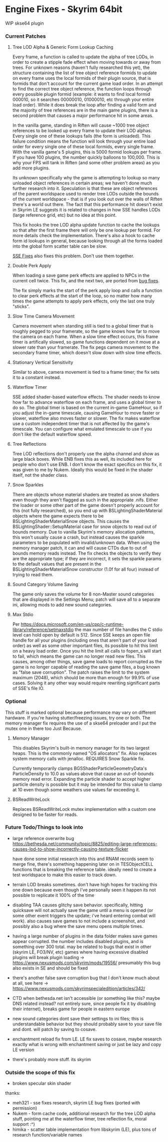 # Engine Fixes - Skyrim 64bit

WIP skse64 plugin

### Current Patches

1. Tree LOD Alpha & Generic Form Lookup Caching

   Every frame, a function is called to update the alpha of tree LODs, in order to create a stipple fade effect when moving towards or away from trees. For unknown reasons (haven't fully researched this yet), the structure containing the list of tree object reference formids to update on every frame uses the local formids of their plugin source, that is formids that don't account for the current game load order. In an attempt to find the correct tree object reference, the function loops through every possible plugin formid (example: it wants to find local formid 000010, so it searches 00000010, 01000010, etc through your entire load order). While it does break the loop after finding a valid form and the majority of tree references are in the main game plugins, there is a second problem that causes a major performance hit in some areas.

   In the vanilla game, standing in Riften will cause ~1000 tree object references to be looked up every frame to update their LOD alphas. Every single one of these lookups fails (the form is unloaded). This failure condition means the function will look through your entire load order for every single one of these local formids, every single frame. With the vanilla game's 5 plugins, this is 5000 formid lookups per frame. If you have 100 plugins, the number quickly balloons to 100,000. This is why your FPS will tank in Riften (and some other problem areas) as you add more plugins.

   Its unknown specifically why the game is attempting to lookup so many unloaded object references in certain areas; we haven't done much further research into it. Speculation is that these are object references of the parent worldspace used to render tree LODs outside the bounds of the current worldspace - that is if you look out over the walls of Riften there's a world out there. The fact that this performance hit doesn't exist in Skyrim LE suggests it is related to changes in how SSE handles LODs (large reference grid, etc) but no idea at this point.

   This fix hooks the tree LOD alpha update function to cache the lookups so that after the first frame there will only be one lookup per formid. For more details check the implementation. There's also a hook to cache form id lookups in general, because looking through all the forms loaded into the global form scatter table can be slow.

   [SSE Fixes](https://www.nexusmods.com/skyrimspecialedition/mods/10547/) also fixes this problem. Don't use them together.

2. Double Perk Apply

   When loading a save game perk effects are applied to NPCs in the current cell twice. This fix, and the next two, are ported from [bug fixes](https://www.nexusmods.com/skyrim/mods/76747). 

   The fix simply marks the start of the perk apply loop and calls a function to clear perk effects at the start of the loop, so no matter how many times the game attempts to apply perk effects, only the last one truly "sticks".

3. Slow Time Camera Movement

   Camera movement when standing still is tied to a global timer that is roughly pegged to your framerate, so the game knows how far to move the camera on each frame. When a slow time effect occurs, this frame timer is artifically slowed, so game functions dependent on it move at a slower rate than your framerate. The fix pegs camera movement to the secondary frame timer, which doesn't slow down with slow time effects.

4. Stationary Vertical Sensitivity

   Similar to above, camera movement is tied to a frame timer; the fix sets it to a constant instead.

5. Waterflow Timer

   SSE added shader-based waterflow effects. The shader needs to know how far to advance waterflow on each frame, and uses a global timer to do so. The global timer is based on the current in-game GameHour, so if you adjust the in-game timescale, causing GameHour to move faster or slower, waterflow also moves faster or slower. The fix makes waterflow use a custom independent timer that is not affected by the game's timescale. You can configure what emulated timescale to use if you don't like the default waterflow speed.

6. Tree Reflections

	Tree LOD reflections don't properly use the alpha channel and show as large black boxes. While ENB fixes this as well, its included here for people who don't use ENB. I don't know the exact specifics on this fix, it was given to me by Nukem. Ideally this would be fixed in the shader itself, not the shader class.

7. Snow Sparkles

    There are objects whose material shaders are treated as snow shaders even though they aren't flagged as such in the appropriate .nifs. Either the loader or some other part of the game doesn't properly account for this (not fully researched), so you end up with BSLightingShaderMaterial objects where the game expects there to be BSLightingShaderMaterialSnow objects. This causes the BSLightingShader::SetupMaterial case for snow objects to read out of bounds memory. Due to vanilla Skyrim's memory allocation patterns, this won't usually cause a crash, but instead causes the sparkle parameters to be populated with invalid/unknown data. When using the memory manager patch, it can and will cause CTDs due to out of bounds memory reads instead. The fix checks the objects to verify they are the appropriate type; if they are incorrect, it sets the sparkle params to the default values that are present in the BSLightingShaderMaterialSnow constructor (1.0f for all four) instead of trying to read them.    

8. Sound Category Volume Saving

    The game only saves the volume for 8 non-Master sound categories that are displayed in the Settings Menu; patch will save all to a separate ini, allowing mods to add new sound categories.

9. Max Stdio

    Per https://docs.microsoft.com/en-us/cpp/c-runtime-library/reference/setmaxstdio the max number of file handles the C stdio level can hold open by default is 512. Since SSE keeps an open file handle for all your plugins (including ones that aren't part of your load order) as well as some other important files, its possible to hit this limit on a heavy load order. Once you hit the limit all calls to fopen_s will start to fail, which means the game can no longer read new files. This causes, among other things, save game loads to report corrupted as the game is no longer capable of reading the save game files, a bug known as "false save corruption". The patch raises the limit to the system maximum (2048), which should be more than enough for 99.9% of use cases. Solving it any other way would require rewriting significant parts of SSE's file IO.

### Optional

This stuff is marked optional because performance may vary on different hardware. If you're having stutter/freezing issues, try one or both. The memory manager fix requires the use of a skse64 preloader and I put the mutex one in there too Just Because.

1. Memory Manager

   This disables Skyrim's built-in memory manager for its two largest heaps. This is the commonly named "OS allocators" fix. Also replaces system memory calls with jenalloc. REQUIRES Snow Sparkle fix.

   Currently temporarily clamps BGSShaderParticleGeometryData's ParticleDensity to 10.0 as values above that cause an out-of-bounds memory read error. Expanding the particle shader to accept higher particle density is possible but it may be intended for this value to clamp at 10 even though some weathers use values far exceeding it.

2. BSReadWriteLock

   Replaces BSReadWriteLock mutex implementation with a custom one designed to be faster for reads.


### Future Todo/Things to look into

- large reference overwrite bug https://bethesda.net/community/topic/8825/editing-large-references-causes-lod-to-show-incorrectly-causing-texture-flicker
 
  have done some initial research into this and RNAM records seem to merge fine, there's something happening later on in TESObjectCELL functions that is breaking the reference table. ideally need to create a test worldspace to make this easier to track down.
- terrain LOD breaks sometimes. don't have high hopes for tracking this one down because even though I've personally seen it happen its not possible to replicate it 100% of the time
- disabling TAA causes glitchy save behavior. specifically, hitting quicksave will not actually save the game until a menu is opened (or some other event triggers the update; i've heard entering combat will work). also causes save games to not include a screenshot, and possibly also a bug where the save menu opens multiple times.
- having a large number of plugins in the data folder makes save games appear corrupted. the number includes disabled plugins, and is something over 300 total. may be related to bugs that exist in other (skyrim LE, FO3/NV, etc) games where having excessive disabled plugins will break plugin loading -> https://www.nexusmods.com/skyrim/mods/19556/ presumably this bug also exists in SE and should be fixed
- there's another false save corruption bug that I don't know much about at all, see here -> https://www.nexusmods.com/skyrimspecialedition/articles/342/
- CTD when bethesda.net isn't accessible (or something like this? maybe DNS related instead? not entirely sure, since people fix it by disabling their internet), breaks game for people in eastern europe 
- new sound categories dont save their settings to ini files; this is understandable behavior but they should probably save to your save file and dont. will patch by saving to cosave.
- enchantment reload fix from LE. LE fix saves to cosave, maybe research exactly what is wrong with enchantment saving or just be lazy and copy LE version
- there's probably more stuff. its skyrim

### Outside the scope of this fix

- broken specular skin shader

thanks:

- meh321 - sse fixes research, skyrim LE bug fixes (ported with permission)
- Nukem - form cache code, additional research for the tree LOD alpha stuff, pointing me at the waterflow timer, tree reflection fix, moral support :^)
- himika - scatter table implementation from libskyrim (LE), plus tons of research function/variable names




